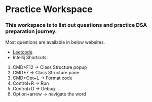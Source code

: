 # Practice Workspace

### This workspace is to list out questions and practice DSA preparation journey.

Most questions are available in below websites.

* [Leetcode](https://leetcode.com)
* Intellij Shortcuts:

1. CMD+F12 -> Class Structure popup
2. CMD+7 -> Class Structure pane
3. CMD+Opt+L -> Format code
4. Control+R -> Run
5. Control+D -> Debug
6. Option+arrow -> navigate the word
